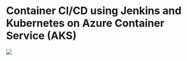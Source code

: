 
# Container CI/CD using Jenkins and Kubernetes on Azure Container Service (AKS)
<a href="https://portal.azure.com/#create/Microsoft.Template/uri/https%3A%2F%2Fraw.githubusercontent.com%2FTylerLu%2Fazure-quickstart-templates%2Fjenkins-cicd-container%2Fjenkins-cicd-container%2Fazuredeploy.json" target="_blank">
    <img src="http://azuredeploy.net/deploybutton.png"/>
</a>
